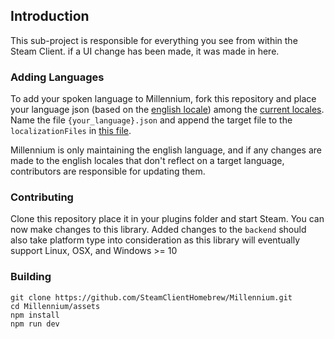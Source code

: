 ## Introduction

This sub-project is responsible for everything you see from within the Steam Client. if a UI change has been made, it was made in here.

### Adding Languages

To add your spoken language to Millennium, fork this repository and place your language json (based on the [english locale](./src/locales/locales/english.json)) among the [current locales](./src/locales/locales/). Name the file `{your_language}.json` and append the target file to the `localizationFiles` in [this file](./src/locales/index.ts).

Millennium is only maintaining the english language, and if any changes are made to the english locales that don't reflect on a target language, contributors are responsible for updating them.

### Contributing

Clone this repository place it in your plugins folder and start Steam. You can now make changes to this library. Added changes to the `backend` should also take platform type into consideration as this library will eventually support Linux, OSX, and Windows >= 10

### Building

```
git clone https://github.com/SteamClientHomebrew/Millennium.git
cd Millennium/assets
npm install
npm run dev
```
